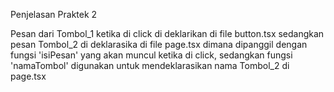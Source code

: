 Penjelasan Praktek 2

Pesan dari Tombol_1 ketika di click di deklarikan di file button.tsx sedangkan pesan Tombol_2 di deklarasika di file page.tsx dimana dipanggil dengan fungsi 'isiPesan' yang akan muncul ketika di click, sedangkan fungsi 'namaTombol' digunakan untuk mendeklarasikan nama Tombol_2 di page.tsx